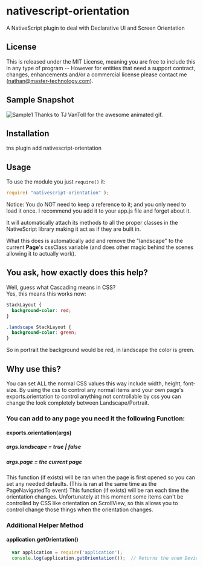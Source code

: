 # nativescript-orientation
A NativeScript plugin to deal with Declarative UI and Screen Orientation

## License

This is released under the MIT License, meaning you are free to include this in any type of program -- However for entities that need a support contract, changes, enhancements and/or a commercial license please contact me (nathan@master-technology.com).

## Sample Snapshot
![Sample1](docs/orientation1.gif)
Thanks to TJ VanToll for the awesome animated gif.
 

## Installation 

tns plugin add nativescript-orientation  


## Usage

To use the module you just `require()` it:

```js
require( "nativescript-orientation" );
```

Notice: You do NOT need to keep a reference to it; and you only need to load it once.   I recommend you add it to your app.js file and forget about it.

It will automatically attach its methods to all the proper classes in the NativeScript library making it act as if they are built in.

What this does is automatically add and remove the "landscape" to the current **Page**'s cssClass variable (and does other magic behind the scenes allowing it to actually work).  

## You ask, how exactly does this help?
Well, guess what Cascading means in CSS?  
Yes, this means this works now: 

```css
StackLayout {
  background-color: red;
}

.landscape StackLayout {
  background-color: green;
}
```

So in portrait the background would be red, in landscape the color is green.

## Why use this?
You can set ALL the normal CSS values this way include width, height, font-size.
By using the css to control any normal items and your own page's exports.orientation to control anything not controllable by css you can change the look completely between Landscape/Portrait.


### You can add to any page you need it the following Function:
#### exports.orientation(args) 
##### args.landscape = true | false
##### args.page = the current page
This function (if exists) will be ran when the page is first opened so you can set any needed defaults. (This is ran at the same time as the PageNavigatedTo event)
This function (if exists) will be ran each time the orientation changes.
Unfortunately at this moment some items can't be controlled by CSS like orientation on ScrollView, so this allows you to control change those things when the orientation changes.


### Additional Helper Method

#### application.getOrientation()
```js
  var application = require('application');
  console.log(application.getOrientation());  // Returns the enum DeviceOrientation value
```




